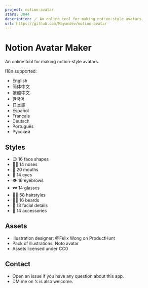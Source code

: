 ```yaml
---
project: notion-avatar
stars: 3044
description: 🪄 An online tool for making notion-style avatars.
url: https://github.com/Mayandev/notion-avatar
---
```


Notion Avatar Maker
===================

An online tool for making notion-style avatars.

I18n supported:

-   English
-   简体中文
-   繁體中文
-   한국어
-   日本語
-   Español
-   Français
-   Deutsch
-   Português
-   Русский

Styles
------

-   😉 16 face shapes
-   👃🏼 14 noses
-   👄 20 mouths
-   👀 14 eyes
-   👁️ 16 eyebrows
-   🕶️ 14 glasses
-   💇‍♀️ 58 hairstyles
-   🎅🏼 16 beards
-   💋 13 facial details
-   💍 14 accessories

Assets
------

-   Illustration designer: @Felix Wong on ProductHunt
-   Pack of illustrations: Noto avatar
-   Assets licensed under CC0

Contact
-------

-   Open an issue if you have any question about this app.
-   DM me on 𝕏 is also welcome.
